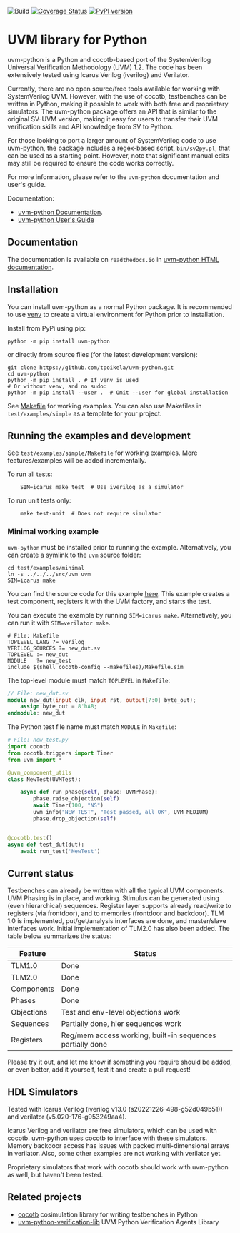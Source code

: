 ![Build](https://github.com/tpoikela/uvm-python/workflows/Build/badge.svg?branch=master)
[![Coverage Status](https://coveralls.io/repos/github/tpoikela/uvm-python/badge.svg?branch=master)](https://coveralls.io/github/tpoikela/uvm-python?branch=master)
[![PyPI version](https://badge.fury.io/py/uvm-python.svg)](https://badge.fury.io/py/uvm-python)

UVM library for Python
======================

uvm-python is a Python and cocotb-based port of the SystemVerilog Universal
Verification Methodology (UVM) 1.2. The code has been extensively tested using
Icarus Verilog (iverilog) and Verilator.

Currently, there are no open source/free tools available for working with
SystemVerilog UVM. However, with the use of cocotb, testbenches can be written
in Python, making it possible to work with both free and proprietary simulators.
The uvm-python package offers an API that is similar to the original SV-UVM
version, making it easy for users to transfer their UVM verification skills and
API knowledge from SV to Python.

For those looking to port a larger amount of SystemVerilog code to use
uvm-python, the package includes a regex-based script, `bin/sv2py.pl`, that can be
used as a starting point. However, note that significant manual edits may still
be required to ensure the code works correctly.

For more information, please refer to the `uvm-python` documentation and user's
guide.

Documentation:
  - [uvm-python Documentation](https://uvm-python.readthedocs.io/).
  - [uvm-python User's Guide](https://uvm-python.readthedocs.io/en/latest/uvm_users_guide_1.2.html)

Documentation
-------------

The documentation is available on `readthedocs.io` in
[uvm-python HTML documentation](https://uvm-python.readthedocs.io/).

Installation
------------

You can install uvm-python as a normal Python package. It is recommended to use
[venv](https://docs.python.org/3/library/venv.html) to create a virtual
environment for Python prior to installation.

Install from PyPi using pip:
```shell
python -m pip install uvm-python
```

or directly from source files (for the latest development version):

```shell
git clone https://github.com/tpoikela/uvm-python.git
cd uvm-python
python -m pip install . # If venv is used
# Or without venv, and no sudo:
python -m pip install --user .  # Omit --user for global installation
```

See [Makefile](test/examples/simple/Makefile) for working examples. You can
also use Makefiles in `test/examples/simple` as a
template for your project.

Running the examples and development
------------------------------------

See `test/examples/simple/Makefile` for working examples. More features/examples will be added
incrementally.

To run all tests:
```shell
    SIM=icarus make test  # Use iverilog as a simulator
```

To run unit tests only:
```
    make test-unit  # Does not require simulator
```

### Minimal working example ###

`uvm-python` must be installed prior to running the example. Alternatively, you
can create a symlink to the `uvm` source folder:

```shell
cd test/examples/minimal
ln -s ../../../src/uvm uvm
SIM=icarus make
```

You can find the
source code for this example [here](test/examples/minimal). This example
creates a test component, registers it with the UVM factory, and starts the test.

You can execute the example by running `SIM=icarus make`. Alternatively, you can
run it with `SIM=verilator make`.

```make
# File: Makefile
TOPLEVEL_LANG ?= verilog
VERILOG_SOURCES ?= new_dut.sv
TOPLEVEL := new_dut
MODULE   ?= new_test
include $(shell cocotb-config --makefiles)/Makefile.sim
```

The top-level module must match `TOPLEVEL` in `Makefile`:

```verilog
// File: new_dut.sv
module new_dut(input clk, input rst, output[7:0] byte_out);
    assign byte_out = 8'hAB;
endmodule: new_dut
```

The Python test file name must match `MODULE` in `Makefile`:

```python
# File: new_test.py
import cocotb
from cocotb.triggers import Timer
from uvm import *

@uvm_component_utils
class NewTest(UVMTest):

    async def run_phase(self, phase: UVMPhase):
        phase.raise_objection(self)
        await Timer(100, "NS")
        uvm_info("NEW_TEST", "Test passed, all OK", UVM_MEDIUM)
        phase.drop_objection(self)


@cocotb.test()
async def test_dut(dut):
    await run_test('NewTest')
```

Current status
--------------

Testbenches can already be written with all the typical UVM 
components. UVM Phasing is in place, and working. Stimulus can be generated
using (even hierarchical) sequences. Register
layer supports already read/write to registers (via frontdoor), and to 
memories (frontdoor and backdoor). TLM 1.0 is implemented,
put/get/analysis interfaces are done, and master/slave interfaces work. Initial
implementation of TLM2.0 has also been added. The table below summarizes the
status:

| Feature    | Status                                                    |
| ---------  | ------                                                    |
| TLM1.0     | Done                                                      |
| TLM2.0     | Done                                                      |
| Components | Done                                                      |
| Phases     | Done                                                      |
| Objections | Test and env-level objections work                        |
| Sequences  | Partially done, hier sequences work                       |
| Registers  | Reg/mem access working, built-in sequences partially done |

Please try it out, and let me know if
something you require should be added, or even better, add it yourself, test it
and create a pull request!

HDL Simulators
--------------

Tested with Icarus Verilog (iverilog v13.0 (s20221226-498-g52d049b51)) and 
verilator (v5.020-176-g953249aa4). 

Icarus Verilog and verilator are free simulators, which can
be used with cocotb. uvm-python uses cocotb to interface with these simulators.
Memory backdoor access has issues with packed multi-dimensional arrays in
verilator. Also, some other examples are not working with verilator yet.

Proprietary simulators that work with cocotb should work with
uvm-python as well, but haven't been tested.

Related projects
----------------

  - [cocotb](https://github.com/cocotb/cocotb) cosimulation library for writing testbenches in Python
  - [uvm-python-verification-lib](https://github.com/jg-fossh/uvm-python-verification-lib) UVM Python Verification Agents Library
